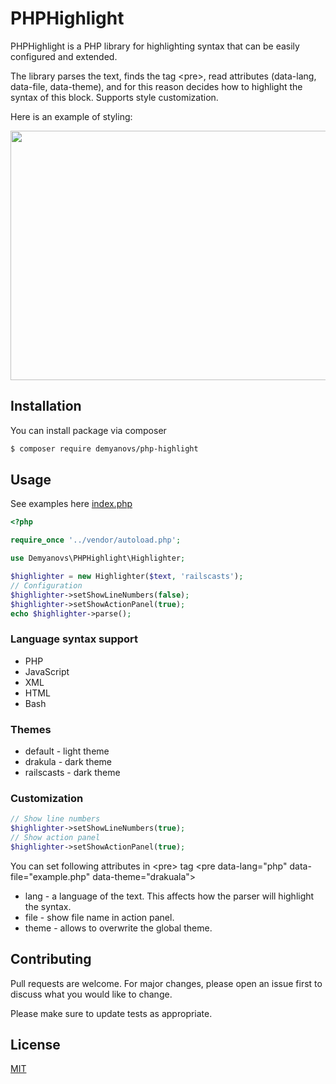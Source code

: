 # PHPHighlight

PHPHighlight is a PHP library for highlighting syntax that can be easily configured and extended.

The library parses the text, finds the tag \<pre>, read attributes (data-lang, data-file, data-theme), and for this reason decides how to highlight the syntax of this block. 
Supports style customization.

Here is an example of styling:

<img width="682" height="399" src="https://codingwar.com/sites/default/files/images/phphighlight.png">

## Installation
You can install package via composer
```bash
$ composer require demyanovs/php-highlight
```

## Usage
See examples here [index.php](../master/examples/index.php)
```php
<?php

require_once '../vendor/autoload.php';

use Demyanovs\PHPHighlight\Highlighter;

$highlighter = new Highlighter($text, 'railscasts');
// Configuration
$highlighter->setShowLineNumbers(false);
$highlighter->setShowActionPanel(true);
echo $highlighter->parse();
```
### Language syntax support
* PHP
* JavaScript
* XML
* HTML
* Bash

### Themes
* default - light theme
* drakula - dark theme
* railscasts - dark theme

### Customization
```php
// Show line numbers
$highlighter->setShowLineNumbers(true);
// Show action panel
$highlighter->setShowActionPanel(true);
```

You can set following attributes in \<pre> tag
\<pre data-lang="php" data-file="example.php" data-theme="drakuala">
* lang - a language of the text. This affects how the parser will highlight the syntax.
* file - show file name in action panel.
* theme - allows to overwrite the global theme.

## Contributing
Pull requests are welcome. For major changes, please open an issue first to discuss what you would like to change.

Please make sure to update tests as appropriate.

## License
[MIT](./LICENSE.md)
